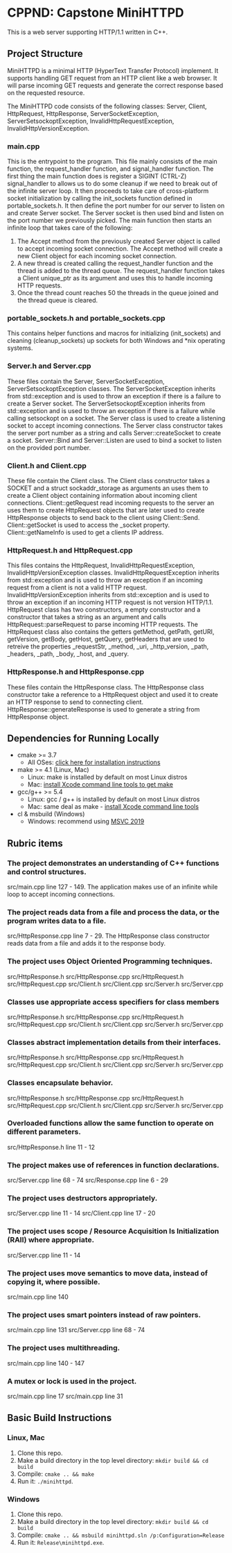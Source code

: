 # CPPND: Capstone MiniHTTPD

This is a web server supporting HTTP/1.1 written in C++.

## Project Structure
MiniHTTPD is a minimal HTTP (HyperText Transfer Protocol) implement. It supports handling GET request from an HTTP client like a web browser. It will parse incoming GET requests and generate the correct response based on the requested resource.

The MiniHTTPD code consists of the following classes: Server, Client, HttpRequest, HttpResponse, ServerSocketException, ServerSetsockoptException, InvalidHttpRequestException, InvalidHttpVersionException.

### main.cpp
This is the entrypoint to the program. This file mainly consists of the main function, the request_handler function, and signal_handler function. The first thing the main function does is register a SIGINT (CTRL-Z) signal_handler to allows us to do some cleanup if we need to break out of the infinite server loop. It then proceeds to take care of cross-platform socket initialization by calling the init_sockets function defined in portable_sockets.h. It then define the port number for our server to listen on and create Server socket. The Server socket is then used bind and listen on the port number we previously picked. The main function then starts an infinite loop that takes care of the following:

1. The Accept method from the previously created Server object is called to accept incoming socket connection. The Accept method will create a new Client object for each incoming socket connection.
2. A new thread is created calling the request_handler function and the thread is added to the thread queue. The request_handler function takes a Client unique_ptr as its argument and uses this to handle incoming HTTP requests.
3. Once the thread count reaches 50 the threads in the queue joined and the thread queue is cleared.

### portable_sockets.h and portable_sockets.cpp
This contains helper functions and macros for initializing (init_sockets) and cleaning (cleanup_sockets) up sockets for both Windows and *nix operating systems.

### Server.h and Server.cpp
These files contain the Server, ServerSocketException, ServerSetsockoptException classes. The ServerSocketException inherits from std::exception and is used to throw an exception if there is a failure to create a Server socket. The ServerSetsockoptException inherits from std::exception and is used to throw an exception if there is a failure while calling setsockopt on a socket. The Server class is used to create a listening socket to accept incoming connections. The Server class constructor takes the server port number as a string and calls Server::createSocket to create a socket. Server::Bind and Server::Listen are used to bind a socket to listen on the provided port number.

### Client.h and Client.cpp
These file contain the Client class. The Client class constructor takes a SOCKET and a struct sockaddr_storage as arguments an uses them to create a Client object containing information about incoming client connections. Client::getRequest read incoming requests to the server an uses them to create HttpRequest objects that are later used to create HttpResponse objects to send back to the client using Client::Send. Client::getSocket is used to access the _socket property. Client::getNameInfo is used to get a clients IP address.

### HttpRequest.h and HttpRequest.cpp
This files contains the HttpRequest, InvalidHttpRequestException, InvalidHttpVersionException classes. InvalidHttpRequestException inherits from std::exception and is used to throw an exception if an incoming request from a client is not a valid HTTP request. InvalidHttpVersionException inherits from std::exception and is used to throw an exception if an incoming HTTP request is not version HTTP/1.1. HttpRequest class has two constructors, a empty constructor and a constructor that takes a string as an argument and calls HttpRequest::parseRequest to parse incoming HTTP requests. The HttpRequest class also contains the getters getMethod, getPath, getURI, getVersion, getBody, getHost, getQuery, getHeaders that are used to retreive the properties _requestStr, _method, _uri, _http_version, _path, _headers, _path, _body, _host, and _query.

### HttpResponse.h and HttpResponse.cpp
These files contain the HttpResponse class. The HttpResponse class constructor take a reference to a  HttpRequest object and used it to create an HTTP response to send to connecting client. HttpResponse::generateResponse is used to generate a string from HttpResponse object.


## Dependencies for Running Locally
* cmake >= 3.7
  * All OSes: [click here for installation instructions](https://cmake.org/install/)
* make >= 4.1 (Linux, Mac) 
  * Linux: make is installed by default on most Linux distros
  * Mac: [install Xcode command line tools to get make](https://developer.apple.com/xcode/features/)
* gcc/g++ >= 5.4
  * Linux: gcc / g++ is installed by default on most Linux distros
  * Mac: same deal as make - [install Xcode command line tools](https://developer.apple.com/xcode/features/)
* cl & msbuild (Windows)
  * Windows: recommend using [MSVC 2019](https://visualstudio.microsoft.com/downloads/#build-tools-for-visual-studio-2019)

## Rubric items

### The project demonstrates an understanding of C++ functions and control structures.
src/main.cpp line 127 - 149. The application makes use of an infinite while loop to accept incoming connections.

### The project reads data from a file and process the data, or the program writes data to a file.
src/HttpResponse.cpp line 7 - 29. The HttpResponse class constructor reads data from a file and adds it to the response body.

### The project uses Object Oriented Programming techniques.
src/HttpResponse.h
src/HttpResponse.cpp
src/HttpRequest.h
src/HttpRequest.cpp
src/Client.h
src/Client.cpp
src/Server.h
src/Server.cpp

### Classes use appropriate access specifiers for class members
src/HttpResponse.h
src/HttpResponse.cpp
src/HttpRequest.h
src/HttpRequest.cpp
src/Client.h
src/Client.cpp
src/Server.h
src/Server.cpp

### Classes abstract implementation details from their interfaces.
src/HttpResponse.h
src/HttpResponse.cpp
src/HttpRequest.h
src/HttpRequest.cpp
src/Client.h
src/Client.cpp
src/Server.h
src/Server.cpp

### Classes encapsulate behavior.
src/HttpResponse.h
src/HttpResponse.cpp
src/HttpRequest.h
src/HttpRequest.cpp
src/Client.h
src/Client.cpp
src/Server.h
src/Server.cpp

### Overloaded functions allow the same function to operate on different parameters.
src/HttpResponse.h line 11 - 12

### The project makes use of references in function declarations.
src/Server.cpp line 68 - 74
src/Response.cpp line 6 - 29

### The project uses destructors appropriately.
src/Server.cpp line 11 - 14
src/Client.cpp line 17 - 20

### The project uses scope / Resource Acquisition Is Initialization (RAII) where appropriate.
src/Server.cpp line 11 - 14

### The project uses move semantics to move data, instead of copying it, where possible.
src/main.cpp line 140

### The project uses smart pointers instead of raw pointers.
src/main.cpp line 131
src/Server.cpp line 68 - 74

### The project uses multithreading.
src/main.cpp line 140 - 147

### A mutex or lock is used in the project.
src/main.cpp line 17
src/main.cpp line 31

## Basic Build Instructions

### Linux, Mac
1. Clone this repo.
2. Make a build directory in the top level directory: `mkdir build && cd build`
3. Compile: `cmake .. && make`
4. Run it: `./minihttpd`.

### Windows
1. Clone this repo.
2. Make a build directory in the top level directory: `mkdir build && cd build`
3. Compile: `cmake .. && msbuild minihttpd.sln /p:Configuration=Release`
4. Run it: `Release\minihttpd.exe`.
